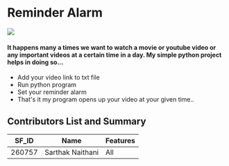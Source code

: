 # Reminder Alarm 
![](https://miro.medium.com/max/15484/1*3J_j9N7cfGuWvmbTuhWudw.jpeg)
#### It happens many a times we want to watch a movie or youtube video or any important videos at a certain time in a day. My simple python project helps in doing so...
* Add your video link to txt file
* Run python program 
* Set your reminder alarm
* That's it my program opens up your video at your given time..
## Contributors List and Summary

SF_ID |	Name |	Features 
----- | -------| ------
260757 |	Sarthak Naithani |	All 
